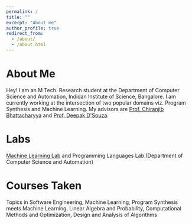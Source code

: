 ```yaml
---
permalink: /
title: ""
excerpt: "About me"
author_profile: true
redirect_from: 
  - /about/
  - /about.html
---
```

About Me
=========

<!-- ![image](https://rrlcs.github.io/images/iisc.jpg) -->

Hey! I am an M Tech. Research student at the Department of Computer Science and Automation, Indidan Institute of Science, Bangalore.
I am currently working at the intersection of two popular domains viz. Program Synthesis and Machine Learning. My advisors are [Prof. Chiranjib Bhattacharyya](https://www.csa.iisc.ac.in/~chiru/) and [Prof. Deepak D'Souza](https://www.csa.iisc.ac.in/~deepakd/).

<!-- Hey! I am an M Tech. Research student at the Indian Institute of Science, Bangalore. My research interest are in the domain of Program Synthesis and Machine Learning. I am being advised jointly by [Prof. Chiranjib Bhattacharyya](https://www.csa.iisc.ac.in/~chiru/) and [Prof. Deepak D'Souza](https://www.csa.iisc.ac.in/~deepakd/). -->

Labs
=======

[Machine Learning Lab](https://mllabiisc.github.io/) and Programming Languages Lab (Department of Computer Science and Automation)

Courses Taken
=======

Topics in Software Engineering, Machine Learning, Program Synthesis meets Machine Learning, Linear Algebra and Probability, Computational Methods and Optimization, Design and Analysis of Algorithms